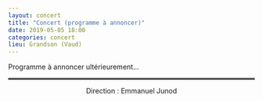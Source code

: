 ```yaml
---
layout: concert
title: "Concert (programme à annoncer)"
date: 2019-05-05 18:00
categories: concert
lieu: Grandson (Vaud)
---
```


Programme à annoncer ultérieurement...

<hr style="border-top: 3px double #8c8b8b"/>

<p style="text-align: center">
Direction : Emmanuel Junod
</p>

